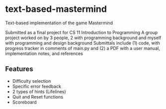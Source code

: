 # text-based-mastermind
Text-based implementation of the game Mastermind

Submitted as a final project for CS 11 Introduction to Programming
A group project worked on by 3 people, 2 with programming background and myself with programming and design background
Submittals include (1) code, with progress tracker in comments of main.py and (2) a PDF with a user manual, implementation notes, and references

## Features
* Difficulty selection
* Specific error feedback
* 2 types of hints (Lifelines)
* Quit and Reset functions
* Scoreboard
